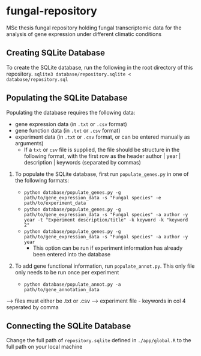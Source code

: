 # fungal-repository
MSc thesis fungal repository holding fungal transcriptomic data for the analysis of gene expression under different climatic conditions

## Creating SQLite Database
To create the SQLite database, run the following in the root directory of this repository.
```sqlite3 database/repository.sqlite < database/repository.sql```

## Populating the SQLite Database
Populating the database requires the following data:
- gene expression data (in `.txt` or `.csv` format)
- gene function data (in `.txt` or `.csv` format)
- experiment data (in `.txt` or `.csv` format, or can be entered manually as arguments)
    - If a `txt` or `csv` file is supplied, the file should be structure in the following format, with the first row as the header
    author | year | description | keywords (separated by commas)

1. To populate the SQLite database, first run `populate_genes.py` in one of the following formats:
    - `python database/populate_genes.py -g path/to/gene_expression_data -s "Fungal species" -e path/to/experiment_data`
    - `python database/populate_genes.py -g path/to/gene_expression_data -s "Fungal species" -a author -y year -t "Experiment description/title" -k keyword -k "keyword 2"`
    - `python database/populate_genes.py -g path/to/gene_expression_data -s "Fungal species" -a author -y year`
        - This option can be run if experiment information has already been entered into the database

2. To add gene functional information, run `populate_annot.py`. This only file only needs to be run once per experiment
    - `python database/populate_annot.py -a path/to/gene_annotation_data`



--> files must either be .txt or .csv
--> experiment file - keywords in col 4 seperated by comma

## Connecting the SQLite Database
Change the full path of `repository.sqlite` defined in `./app/global.R` to the full path on your local machine
